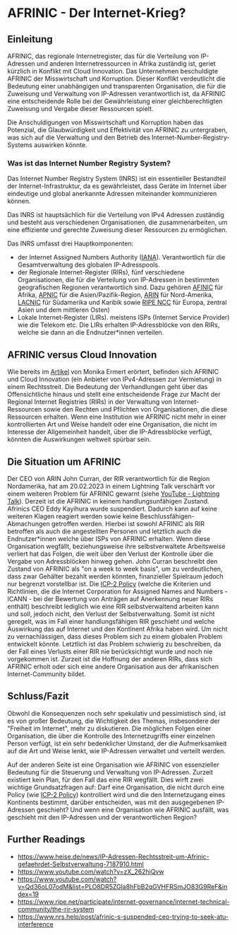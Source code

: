 # AFRINIC - Der Internet-Krieg?


## Einleitung


AFRINIC, das regionale Internetregister, das für die Verteilung von IP-Adressen und anderen Internetressourcen in Afrika zuständig ist, geriet kürzlich in Konflikt mit Cloud Innovation. Das Unternehmen beschuldigte AFRINIC der Misswirtschaft und Korruption. Dieser Konflikt verdeutlicht die Bedeutung einer unabhängigen und transparenten Organisation, die für die Zuweisung und Verwaltung von IP-Adressen verantwortlich ist, da AFRINIC eine entscheidende Rolle bei der Gewährleistung einer gleichberechtigten Zuweisung und Vergabe dieser Ressourcen spielt.

Die Anschuldigungen von Misswirtschaft und Korruption haben das Potenzial, die Glaubwürdigkeit und Effektivität von AFRINIC zu untergraben, was sich auf die Verwaltung und den Betrieb des Internet-Number-Registry-Systems auswirken könnte.


### Was ist das Internet Number Registry System? 

Das Internet Number Registry System (INRS) ist ein essentieller Bestandteil der Internet-Infrastruktur, da es gewährleistet, dass Geräte im Internet über eindeutige und global anerkannte Adressen miteinander kommunizieren können.

Das INRS ist hauptsächlich für die Verteilung von IPv4 Adressen zuständig und besteht aus verschiedenen Organisationen, die zusammenarbeiten, um eine effiziente und gerechte Zuweisung dieser Ressourcen zu ermöglichen.

Das INRS umfasst drei Hauptkomponenten:
- der Internet Assigned Numbers Authority ([IANA](https://www.iana.org/)). Verantwortlich für die Gesamtverwaltung des globalen IP-Adresspools.  
- der Regionale Internet-Register (RIRs), fünf verschiedene Organisationen, die für die Verteilung von IP-Adressen in bestimmten geografischen Regionen verantwortlich sind. Dazu gehören [AFINIC](https://www.afrinic.net/) für Afrika, [APNIC](https://www.apnic.net/) für die Asien/Pazifik-Region, [ARIN](https://www.arin.net/) für Nord-Amerika, [LACNIC](https://www.lacnic.net/) für Südamerika und Karibik sowie [RIPE NCC](https://www.ripe.net/) für Europa, zentral Asien und dem mittleren Osten) 
- Lokale Internet-Register (LIRs). meistens ISPs (Internet Service Provider) wie die Telekom etc. Die LIRs erhalten IP-Adressblöcke von den RIRs, welche sie dann an die Endnutzer*innen verteilen. 


## AFRINIC versus Cloud Innovation

Wie bereits im [Artikel](https://www.heise.de/news/IP-Adressen-Rechtsstreit-um-Afrinic-gefaehrdet-Selbstverwaltung-7187910.html) von Monika Ermert erörtert, befinden sich AFRINIC und Cloud Innovation (ein Anbieter von IPv4-Adressen zur Vermietung) in einem Rechtsstreit. Die Bedeutung der Verhandlungen geht über das Offensichtliche hinaus und stellt eine entscheidende Frage zur Macht der Regional Internet Registries (RIRs) in der Verwaltung von Internet-Ressourcen sowie den Rechten und Pflichten von Organisationen, die diese Ressourcen erhalten. Wenn eine Institution wie AFRINIC nicht mehr in einer kontrollierten Art und Weise handelt oder eine Organisation, die nicht im Interesse der Allgemeinheit handelt, über die IP-Adressblöcke verfügt, könnten die Auswirkungen weltweit spürbar sein.
 





## Die Situation um AFRINIC

Der CEO von ARIN John Curran, der RIR verantwortlich für die Region Nordamerika, hat am 20.02.2023 in einem Lightning Talk verschärft vor einem weiteren Problem für AFRINIC gewarnt (siehe [YouTube - Lightning Talk](https://youtu.be/Qd36oL07odM)). Derzeit ist die AFRINIC in keinem handlungsunfähigen Zustand. Afrinics CEO Eddy Kayihura wurde suspendiert. Dadurch kann auf keine weiteren Klagen reagiert werden sowie keine Beschlussfähigen-Abmachungen getroffen werden. Hierbei ist sowohl AFRINIC als RIR betroffen als auch die angestellten Personen und letztlich auch die Endnutzer*innen welche über ISPs von AFRINIC erhalten. Wenn diese Organisation wegfällt, beziehungsweise ihre selbstverwaltete Arbeitsweise verliert hat das Folgen, die weit über den Verlust der Kontrolle über die Vergabe von Adressblöcken hinweg gehen. 
John Curran beschreibt den Zustand von AFRINIC als "on a week to week basis", um zu verdeutlichen, dass zwar Gehälter bezahlt werden könnten, finanzieller Spielraum jedoch nur begrenzt vorstellbar ist.
Die [ICP-2 Policy](https://www.icann.org/resources/pages/new-rirs-criteria-2012-02-25-en) (welche die Kriterien und Richtlinien, die die Internet Corporation for Assigned Names and Numbers - ICANN - bei der Bewertung von Anträgen auf Anerkennung neuer RIRs enthält) beschreibt lediglich wie eine RIR selbstverwaltend arbeiten kann und soll, jedoch nicht, den Verlust der Selbstverwaltung. Somit ist nicht geregelt, was im Fall einer handlungsfähigen RIR geschieht und welche Auswirkung das auf Internet und den Kontinent Afrika haben wird. Um nicht zu vernachlässigen, dass dieses Problem sich zu einem globalen Problem entwickelt könnte. 
Letztlich ist das Problem schwierig zu beschreiben, da der Fall eines Verlusts einer RIR nie berücksichtigt wurde und noch nie vorgekommen ist. Zurzeit ist die Hoffnung der anderen RIRs, dass sich AFRINIC erholt oder sich eine andere Organisation aus der afrikanischen Internet-Community bildet.  





## Schluss/Fazit

Obwohl die Konsequenzen noch sehr spekulativ und pessimistisch sind, ist es von großer Bedeutung, die Wichtigkeit des Themas, insbesondere der "Freiheit im Internet", mehr zu diskutieren. Die möglichen Folgen einer Organisation, die über die Kontrolle des Internetzugriffs einer einzelnen Person verfügt, ist ein sehr bedenklicher Umstand, der die Aufmerksamkeit auf die Art und Weise lenkt, wie IP-Adressen verwaltet und verteilt werden.

Auf der anderen Seite ist eine Organisation wie AFRINIC von essenzieller Bedeutung für die Steuerung und Verwaltung von IP-Adressen. Zurzeit existiert kein Plan, für den Fall das eine RIR wegfällt. Dies wirft zwei wichtige Grundsatzfragen auf: Darf eine Organisation, die nicht durch eine Policy (wie [ICP-2 Policy](https://www.icann.org/resources/pages/new-rirs-criteria-2012-02-25-en)) kontrolliert wird und die den Internetzugang eines Kontinents bestimmt, darüber entscheiden, was mit den ausgegebenen IP-Adressen geschieht? Und wenn eine Organisation wie AFRINIC ausfällt, was geschieht mit den IP-Adressen und der verantwortlichen Region?









## Further Readings
- https://www.heise.de/news/IP-Adressen-Rechtsstreit-um-Afrinic-gefaehrdet-Selbstverwaltung-7187910.html
- https://www.youtube.com/watch?v=zX_262hiQvw
- https://www.youtube.com/watch?v=Qd36oL07odM&list=PLO8DR5ZGla8hFbB2qGVHFRSmJO83G9ReF&index=19
- https://www.ripe.net/participate/internet-governance/internet-technical-community/the-rir-system
- https://www.nrs.help/post/afrinic-s-suspended-ceo-trying-to-seek-atu-interference
